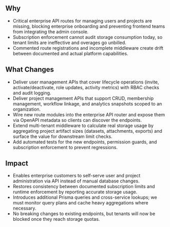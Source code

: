 ## Why
- Critical enterprise API routes for managing users and projects are missing, blocking enterprise onboarding and preventing frontend teams from integrating the admin console.
- Subscription enforcement cannot audit storage consumption today, so tenant limits are ineffective and overages go unbilled.
- Commented route registrations and incomplete middleware create drift between documented and actual platform capabilities.

## What Changes
- Deliver user management APIs that cover lifecycle operations (invite, activate/deactivate, role updates, activity metrics) with RBAC checks and audit logging.
- Deliver project management APIs that support CRUD, membership management, workflow linkage, and analytics snapshots scoped to an organization.
- Wire new route modules into the enterprise API router and expose them via OpenAPI metadata so clients can discover the endpoints.
- Extend multi-tenant middleware to calculate real storage usage by aggregating project artifact sizes (datasets, attachments, exports) and surface the value for downstream limit checks.
- Add automated tests for the new endpoints, permission guards, and subscription enforcement to prevent regressions.

## Impact
- Enables enterprise customers to self-serve user and project administration via API instead of manual database changes.
- Restores consistency between documented subscription limits and runtime enforcement by reporting accurate storage usage.
- Introduces additional Prisma queries and cross-service lookups; we must monitor query plans and cache heavy aggregations where necessary.
- No breaking changes to existing endpoints, but tenants will now be blocked once they reach storage quotas.
